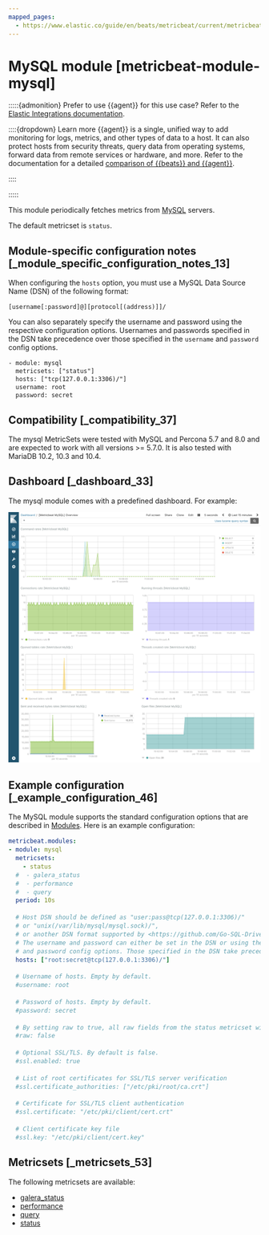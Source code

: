 ```yaml
---
mapped_pages:
  - https://www.elastic.co/guide/en/beats/metricbeat/current/metricbeat-module-mysql.html
---
```


# MySQL module [metricbeat-module-mysql]

:::::{admonition} Prefer to use {{agent}} for this use case?
Refer to the [Elastic Integrations documentation](integration-docs://reference/mysql/index.md).

::::{dropdown} Learn more
{{agent}} is a single, unified way to add monitoring for logs, metrics, and other types of data to a host. It can also protect hosts from security threats, query data from operating systems, forward data from remote services or hardware, and more. Refer to the documentation for a detailed [comparison of {{beats}} and {{agent}}](docs-content://reference/fleet/index.md).

::::


:::::


This module periodically fetches metrics from [MySQL](https://www.mysql.com/) servers.

The default metricset is `status`.


## Module-specific configuration notes [_module_specific_configuration_notes_13]

When configuring the `hosts` option, you must use a MySQL Data Source Name (DSN) of the following format:

```
[username[:password]@][protocol[(address)]]/
```

You can also separately specify the username and password using the respective configuration options. Usernames and passwords specified in the DSN take precedence over those specified in the `username` and `password` config options.

```
- module: mysql
  metricsets: ["status"]
  hosts: ["tcp(127.0.0.1:3306)/"]
  username: root
  password: secret
```


## Compatibility [_compatibility_37]

The mysql MetricSets were tested with MySQL and Percona 5.7 and 8.0 and are expected to work with all versions >= 5.7.0. It is also tested with MariaDB 10.2, 10.3 and 10.4.


## Dashboard [_dashboard_33]

The mysql module comes with a predefined dashboard. For example:

![metricbeat mysql](images/metricbeat-mysql.png)


## Example configuration [_example_configuration_46]

The MySQL module supports the standard configuration options that are described in [Modules](/reference/metricbeat/configuration-metricbeat.md). Here is an example configuration:

```yaml
metricbeat.modules:
- module: mysql
  metricsets:
    - status
  #  - galera_status
  #  - performance
  #  - query
  period: 10s

  # Host DSN should be defined as "user:pass@tcp(127.0.0.1:3306)/"
  # or "unix(/var/lib/mysql/mysql.sock)/",
  # or another DSN format supported by <https://github.com/Go-SQL-Driver/MySQL/>.
  # The username and password can either be set in the DSN or using the username
  # and password config options. Those specified in the DSN take precedence.
  hosts: ["root:secret@tcp(127.0.0.1:3306)/"]

  # Username of hosts. Empty by default.
  #username: root

  # Password of hosts. Empty by default.
  #password: secret

  # By setting raw to true, all raw fields from the status metricset will be added to the event.
  #raw: false

  # Optional SSL/TLS. By default is false.
  #ssl.enabled: true

  # List of root certificates for SSL/TLS server verification
  #ssl.certificate_authorities: ["/etc/pki/root/ca.crt"]

  # Certificate for SSL/TLS client authentication
  #ssl.certificate: "/etc/pki/client/cert.crt"

  # Client certificate key file
  #ssl.key: "/etc/pki/client/cert.key"
```


## Metricsets [_metricsets_53]

The following metricsets are available:

* [galera_status](/reference/metricbeat/metricbeat-metricset-mysql-galera_status.md)
* [performance](/reference/metricbeat/metricbeat-metricset-mysql-performance.md)
* [query](/reference/metricbeat/metricbeat-metricset-mysql-query.md)
* [status](/reference/metricbeat/metricbeat-metricset-mysql-status.md)






